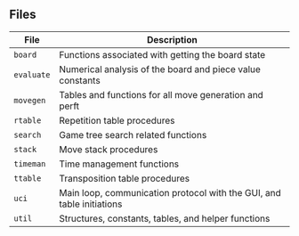 ## Files

| File | Description |
| --- | --- |
| `board` | Functions associated with getting the board state |
| `evaluate` | Numerical analysis of the board and piece value constants |
| `movegen` | Tables and functions for all move generation and perft |
| `rtable` | Repetition table procedures |
| `search` | Game tree search related functions |
| `stack` | Move stack procedures |
| `timeman` | Time management functions |
| `ttable` | Transposition table procedures |
| `uci` | Main loop, communication protocol with the GUI, and table initiations |
| `util` | Structures, constants, tables, and helper functions |
